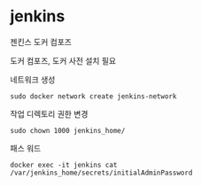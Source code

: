 # jenkins
젠킨스 도커 컴포즈

도커 컴포즈, 도커 사전 설치 필요

네트워크 생성
```
sudo docker network create jenkins-network

```

작업 디렉토리 권한 변경
```
sudo chown 1000 jenkins_home/

```

패스 워드
```
docker exec -it jenkins cat /var/jenkins_home/secrets/initialAdminPassword

```
